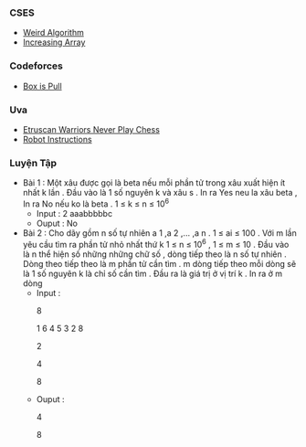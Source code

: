 ### CSES
  - [Weird Algorithm](https://cses.fi/problemset/task/1068)
  - [Increasing Array](https://cses.fi/problemset/task/1094)
### Codeforces
  - [Box is Pull](https://codeforces.com/problemset/problem/1428/A)
### Uva
  - [Etruscan Warriors Never Play Chess](https://onlinejudge.org/index.php?option=com_onlinejudge&Itemid=8&category=24&page=show_problem&problem=2661)
  - [Robot Instructions](https://onlinejudge.org/index.php?option=com_onlinejudge&Itemid=8&category=24&page=show_problem&problem=3947)
### Luyện Tập
  - Bài 1 : Một xâu  được gọi là beta nếu mỗi phần tử trong xâu xuất hiện ít nhất k lần . Đầu vào là 1 số nguyên k và xâu s . In ra Yes neu la xâu beta , In ra No nếu ko là beta .    1 &le; k  &le; n &le; 10<sup>6</sup>  
      - Input : 2 aaabbbbbc
      - Ouput : No
  - Bài 2 : Cho dãy gồm n số tự nhiên a </sub>1</sub> ,a </sub>2</sub> ,... ,a </sub>n</sub> . 1  &le; a</sub>i</sub> &le; 100 . Với m lần yêu cầu tìm ra phần tử nhỏ nhất thứ k 1  &le; n  &le; 10<sup>6</sup> ,  1 &le; m  &le; 10 . Đầu vào là n thể hiện số những những chữ số , dòng tiếp theo là n số tự nhiên . Dòng theo tiếp theo là m phần tử cần tìm . m dòng tiếp theo mỗi dòng sẽ là 1 số nguyên k  là chỉ số cần tìm . 
  Đầu ra là giá trị ở vị trí k . In ra ở m dòng 
      - Input : </p>
                8 </p>
                1 6 4 5 3 2 8 </p>
                2 </p>
                4 </p>
                8 </p>
      - Ouput : </p>
                4 </p>
                8 </p>

